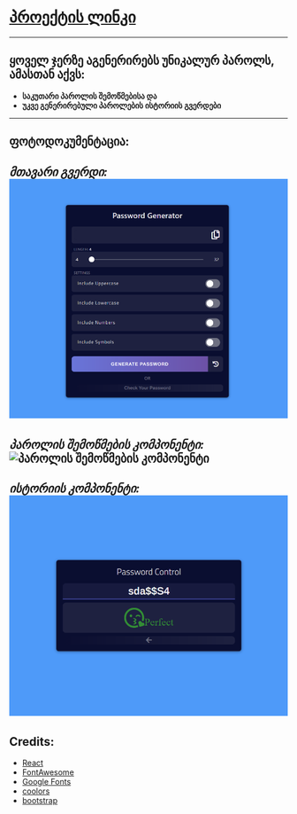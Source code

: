 # [პროექტის ლინკი](https://gicharkviani.github.io/PassGenReactWebApp/)
----
## ყოველ ჯერზე აგენერირებს უნიკალურ პაროლს, ამასთან აქვს:
 - **საკუთარი პაროლის შემოწმებისა და**
 - **უკვე გენერირებული პაროლების ისტორიის გვერდები**
----
## ფოტოდოკუმენტაცია:
*მთავარი გვერდი:*
![მთავარი გვერდი](./rpics/main.png)
----
*პაროლის შემოწმების კომპონენტი:*
![პაროლის შემოწმების კომპონენტი](./pass.png)
----
*ისტორიის კომპონენტი:*
![ისტორიის კომპონენტი](./rpics/history.png)
----
## Credits:
- [React](https://reactjs.org/)
- [FontAwesome](https://fontawesome.com/)
- [Google Fonts](https://fonts.google.com/)
- [coolors](https://coolors.co/)
- [bootstrap](https://getbootstrap.com/)
